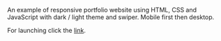An example of responsive portfolio website using HTML, CSS and JavaScript with dark / light theme and swiper. Mobile first then desktop.

For launching click the <a href="https://github.com/evg13ny/examples/portfolio-website" target="_blank">link</a>.